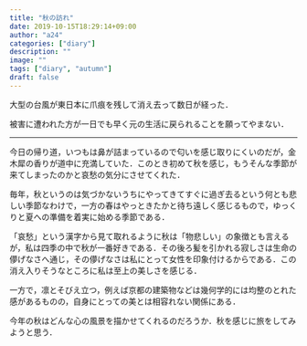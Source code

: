 ```yaml
---
title: "秋の訪れ"
date: 2019-10-15T18:29:14+09:00
author: "a24"
categories: ["diary"]
description: ""
image: ""
tags: ["diary", "autumn"]
draft: false
---
```


大型の台風が東日本に爪痕を残して消え去って数日が経った．

被害に遭われた方が一日でも早く元の生活に戻られることを願ってやまない．

---

今日の帰り道，いつもは鼻が詰まっているので匂いを感じ取りにくいのだが，金木犀の香りが道中に充満していた．このとき初めて秋を感じ，もうそんな季節が来てしまったのかと哀愁の気分にさせてくれた．

毎年，秋というのは気づかないうちにやってきてすぐに過ぎ去るという何とも悲しい季節なわけで，一方の春はやっときたかと待ち遠しく感じるもので，ゆっくりと夏への準備を着実に始める季節である．

「哀愁」という漢字から見て取れるように秋は「物悲しい」の象徴とも言えるが，私は四季の中で秋が一番好きである．その後ろ髪を引かれる寂しさは生命の儚げなさへ通じ，その儚げなさは私にとって女性を印象付けるからである．この消え入りそうなところに私は至上の美しさを感じる．

一方で，凛とそびえ立つ，例えば京都の建築物などは幾何学的には均整のとれた感があるものの，自身にとっての美とは相容れない関係にある．

今年の秋はどんな心の風景を描かせてくれるのだろうか．秋を感じに旅をしてみようと思う．